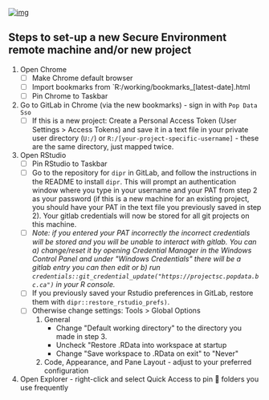 [![img](https://img.shields.io/badge/Lifecycle-Maturing-007EC6)](https://github.com/bcgov/repomountie/blob/master/doc/lifecycle-badges.md)

## Steps to set-up a new Secure Environment remote machine and/or new project

1. Open Chrome 
   - [ ] Make Chrome default browser 
   - [ ] Import bookmarks from `R:/working/bookmarks_[latest-date].html
   - [ ] Pin Chrome to Taskbar
2. Go to GitLab in Chrome (via the new bookmarks) - sign in with `Pop Data Sso`
   - [ ] If this is a new project: Create a Personal Access Token (User Settings > Access Tokens) and save it in a text file in your private user directory (`U:/`) or `R:/[your-project-specific-username]` - these are the same directory, just mapped twice.
4. Open RStudio
   - [ ] Pin RStudio to Taskbar
   - [ ] Go to the repository for `dipr` in GitLab, and follow the instructions in the README to install `dipr`. This will prompt an authentication window where you type in your username and your PAT from step 2 as your password (if this is a new machine for an existing project, you should have your PAT in the text file you previously saved in step 2). Your gitlab credentials will now be stored for all git projects on this machine. 
   - [ ] *Note: if you entered your PAT incorrectly the incorrect credentials will be stored and you will be unable to interact with gitlab. You can a) change/reset it by opening Credential Manager in the Windows Control Panel and under "Windows Credentials" there will be a gitlab entry you can then edit or b) run `credentials::git_credential_update("https://projectsc.popdata.bc.ca")` in your R console.*
   - [ ] If you previously saved your Rstudio preferences in GitLab, restore them with `dipr::restore_rstudio_prefs)`.
   - [ ] Otherwise change settings: Tools > Global Options
     1. General  
        - Change "Default working directory" to the directory you made in step 3.  
        - Uncheck "Restore .RData into workspace at startup  
        - Change "Save workspace to .RData on exit" to "Never"  
     2. Code, Appearance, and Pane Layout - adjust to your preferred configuration
5. Open Explorer - right-click and select Quick Access to pin 📌 folders you use frequently

